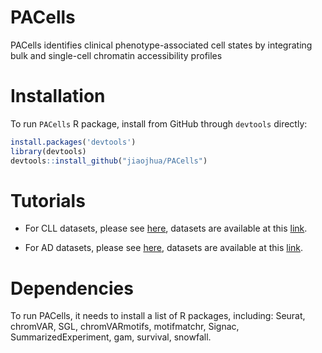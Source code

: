 # PACells
PACells identifies clinical phenotype-associated cell states by integrating bulk and single-cell chromatin accessibility profiles

# Installation
To run ``PACells`` R package, install from GitHub through ``devtools`` directly:
```R
install.packages('devtools')
library(devtools)
devtools::install_github("jiaojhua/PACells")
```

# Tutorials

* For CLL datasets, please see [here](https://github.com/jiaojhua/PACells/blob/main/tutorial/Tutorial_CLL.ipynb), datasets are available at this [link](https://drive.google.com/drive/folders/1PpDxiRl8wv2JUdCtBd146cWche-o3U5e?usp=sharing).

* For AD datasets, please see [here](https://github.com/jiaojhua/PACells/blob/main/tutorial/Tutorial_AD.ipynb), datasets are available at this [link](https://drive.google.com/drive/folders/1PpDxiRl8wv2JUdCtBd146cWche-o3U5e?usp=sharing).

# Dependencies
To run PACells, it needs to install a list of R packages, including: Seurat, chromVAR, SGL, chromVARmotifs, motifmatchr, Signac, SummarizedExperiment, gam, survival, snowfall.
